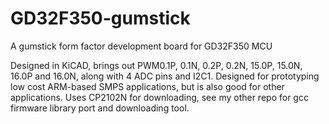 # GD32F350-gumstick
A gumstick form factor development board for GD32F350 MCU

Designed in KiCAD, brings out PWM0.1P, 0.1N, 0.2P, 0.2N, 15.0P, 15.0N, 16.0P and 16.0N, along with 4 ADC pins and I2C1. Designed for prototyping low cost ARM-based SMPS applications, but is also good for other applications. Uses CP2102N for downloading, see my other repo for gcc firmware library port and downloading tool.
